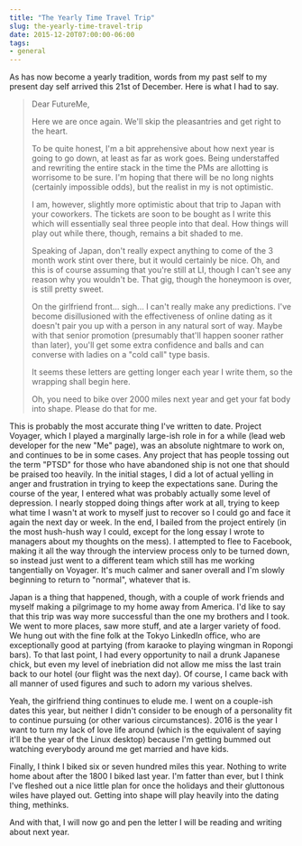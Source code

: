 ```yaml
---
title: "The Yearly Time Travel Trip"
slug: the-yearly-time-travel-trip
date: 2015-12-20T07:00:00-06:00
tags:
- general
---
```

As has now become a yearly tradition, words from my past self to my present day self arrived this 21st of December. Here is what I had to say.

> Dear FutureMe,
> 
> Here we are once again. We'll skip the pleasantries and get right to the heart.
> 
> To be quite honest, I'm a bit apprehensive about how next year is going to go down, at least as far as work goes. Being understaffed and rewriting the entire stack in the time the PMs are allotting is worrisome to be sure. I'm hoping that there will be no long nights (certainly impossible odds), but the realist in my is not optimistic.
> 
> I am, however, slightly more optimistic about that trip to Japan with your coworkers. The tickets are soon to be bought as I write this which will essentially seal three people into that deal. How things will play out while there, though, remains a bit shaded to me.
> 
> Speaking of Japan, don't really expect anything to come of the 3 month work stint over there, but it would certainly be nice. Oh, and this is of course assuming that you're still at LI, though I can't see any reason why you wouldn't be. That gig, though the honeymoon is over, is still pretty sweet.
> 
> On the girlfriend front... sigh... I can't really make any predictions. I've become disillusioned with the effectiveness of online dating as it doesn't pair you up with a person in any natural sort of way. Maybe with that senior promotion (presumably that'll happen sooner rather than later), you'll get some extra confidence and balls and can converse with ladies on a "cold call" type basis.
> 
> It seems these letters are getting longer each year I write them, so the wrapping shall begin here.
> 
> Oh, you need to bike over 2000 miles next year and get your fat body into shape. Please do that for me.

This is probably the most accurate thing I've written to date. Project Voyager, which I played a marginally large-ish role in for a while (lead web developer for the new "Me" page), was an absolute nightmare to work on, and continues to be in some cases. Any project that has people tossing out the term "PTSD" for those who have abandoned ship is not one that should be praised too heavily. In the initial stages, I did a lot of actual yelling in anger and frustration in trying to keep the expectations sane. During the course of the year, I entered what was probably actually some level of depression. I nearly stopped doing things after work at all, trying to keep what time I wasn't at work to myself just to recover so I could go and face it again the next day or week. In the end, I bailed from the project entirely (in the most hush-hush way I could, except for the long essay I wrote to managers about my thoughts on the mess). I attempted to flee to Facebook, making it all the way through the interview process only to be turned down, so instead just went to a different team which still has me working tangentially on Voyager. It's much calmer and saner overall and I'm slowly beginning to return to "normal", whatever that is.

Japan is a thing that happened, though, with a couple of work friends and myself making a pilgrimage to my home away from America. I'd like to say that this trip was way more successful than the one my brothers and I took. We went to more places, saw more stuff, and ate a larger variety of food. We hung out with the fine folk at the Tokyo LinkedIn office, who are exceptionally good at partying (from karaoke to playing wingman in Ropongi bars). To that last point, I had every opportunity to nail a drunk Japanese chick, but even my level of inebriation did not allow me miss the last train back to our hotel (our flight was the next day). Of course, I came back with all manner of used figures and such to adorn my various shelves.

Yeah, the girlfriend thing continues to elude me. I went on a couple-ish dates this year, but neither I didn't consider to be enough of a personality fit to continue pursuing (or other various circumstances). 2016 is the year I want to turn my lack of love life around (which is the equivalent of saying it'll be the year of the Linux desktop) because I'm getting bummed out watching everybody around me get married and have kids.

Finally, I think I biked six or seven hundred miles this year. Nothing to write home about after the 1800 I biked last year. I'm fatter than ever, but I think I've fleshed out a nice little plan for once the holidays and their gluttonous wiles have played out. Getting into shape will play heavily into the dating thing, methinks.

And with that, I will now go and pen the letter I will be reading and writing about next year.
